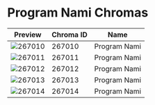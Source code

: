 # Program Nami Chromas



| Preview | Chroma ID | Name |
|---------|-----------|------|
| ![267010](https://raw.communitydragon.org/latest/plugins/rcp-be-lol-game-data/global/default/v1/champion-chroma-images/267/267010.png) | 267010 | Program Nami |
| ![267011](https://raw.communitydragon.org/latest/plugins/rcp-be-lol-game-data/global/default/v1/champion-chroma-images/267/267011.png) | 267011 | Program Nami |
| ![267012](https://raw.communitydragon.org/latest/plugins/rcp-be-lol-game-data/global/default/v1/champion-chroma-images/267/267012.png) | 267012 | Program Nami |
| ![267013](https://raw.communitydragon.org/latest/plugins/rcp-be-lol-game-data/global/default/v1/champion-chroma-images/267/267013.png) | 267013 | Program Nami |
| ![267014](https://raw.communitydragon.org/latest/plugins/rcp-be-lol-game-data/global/default/v1/champion-chroma-images/267/267014.png) | 267014 | Program Nami |